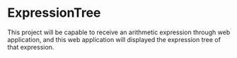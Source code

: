 # ExpressionTree
This project will be capable to receive an arithmetic expression through web application, 
and this web application will displayed the expression tree of that expression.
